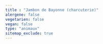 ```yaml
---
title : "Jambon de Bayonne (charcuterie)"
alergene: false
vegetarien: false
vegan: false
type: "animaux"
sitemap_exclude: true
--- 
```

